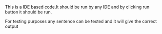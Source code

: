 <P>This is a IDE based code.It should be run by any IDE and by clicking run button it should be run.</P>
<p>For testing purposes any sentence can be tested and it will give the correct output</p>
